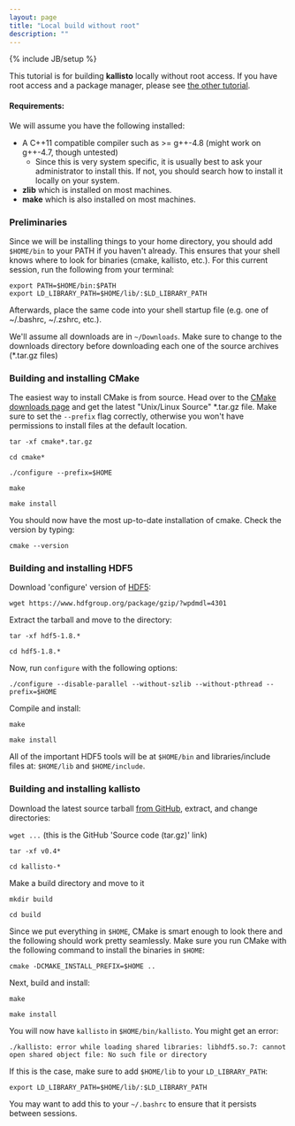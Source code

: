 ```yaml
---
layout: page
title: "Local build without root"
description: ""
---
```

{% include JB/setup %}

This tutorial is for building __kallisto__ locally without root access. If you
have root access and a package manager, please see [the other
tutorial](source.html).

#### Requirements:

We will assume you have the following installed:

- A C++11 compatible compiler such as >= g++-4.8 (might work on g++-4.7, though
  untested)
    - Since this is very system specific, it is usually best to ask your
      administrator to install this. If not, you should search how to install
      it locally on your system.
- __zlib__ which is installed on most machines.
- __make__ which is also installed on most machines.

### Preliminaries

Since we will be installing things to your home directory, you should add
`$HOME/bin` to your PATH if you haven't already. This ensures that your shell
knows where to look for binaries (cmake, kallisto, etc.). For this current
session, run the following from your terminal:

```
export PATH=$HOME/bin:$PATH
export LD_LIBRARY_PATH=$HOME/lib/:$LD_LIBRARY_PATH
```

Afterwards, place the same code into your shell startup file (e.g. one of ~/.bashrc, ~/.zshrc, etc.).

We'll assume all downloads are in `~/Downloads`. Make sure to change to the
downloads directory before downloading each one of the source archives
(\*.tar.gz files)

### Building and installing CMake

The easiest way to install CMake is from source. Head over to the [CMake
downloads page](http://www.cmake.org/download/) and get the latest "Unix/Linux
Source" \*.tar.gz file. Make sure to set the `--prefix` flag correctly,
otherwise you won't have permissions to install files at the default location.

`tar -xf cmake*.tar.gz`

`cd cmake*`

`./configure --prefix=$HOME`

`make`

`make install`

You should now have the most up-to-date installation of cmake. Check the
version by typing:

```
cmake --version
```

### Building and installing HDF5

Download 'configure' version of [HDF5](https://www.hdfgroup.org/HDF5/release/obtainsrc.html#conf):

`wget https://www.hdfgroup.org/package/gzip/?wpdmdl=4301`

Extract the tarball and move to the directory:

`tar -xf hdf5-1.8.*`

`cd hdf5-1.8.*`

Now, run `configure` with the following options:

`./configure --disable-parallel --without-szlib --without-pthread --prefix=$HOME`

Compile and install:

`make`

`make install`

All of the important HDF5 tools will be at `$HOME/bin` and libraries/include
files at: `$HOME/lib` and `$HOME/include`.

### Building and installing kallisto

Download the latest source tarball [from
GitHub](https://github.com/pachterlab/kallisto/releases), extract, and change
directories:

`wget ...` (this is the GitHub 'Source code (tar.gz)' link)

`tar -xf v0.4*`

`cd kallisto-*`

Make a build directory and move to it

`mkdir build`

`cd build`

Since we put everything in `$HOME`, CMake is smart enough to look there and the
following should work pretty seamlessly. Make sure you run CMake with the
following command to install the binaries in `$HOME`:

`cmake -DCMAKE_INSTALL_PREFIX=$HOME ..`

Next, build and install:

`make`

`make install`

You will now have `kallisto` in `$HOME/bin/kallisto`.
You might get an error:


```
./kallisto: error while loading shared libraries: libhdf5.so.7: cannot open shared object file: No such file or directory
```

If this is the case, make sure to add `$HOME/lib` to your `LD_LIBRARY_PATH`:

```
export LD_LIBRARY_PATH=$HOME/lib/:$LD_LIBRARY_PATH
```

You may want to add this to your `~/.bashrc` to ensure that it persists between sessions.
